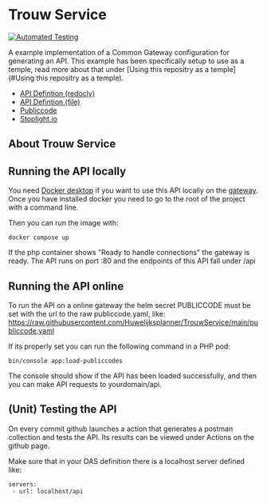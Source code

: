 # Trouw Service
[![Automated Testing](https://github.com/Huwelijksplanner/TrouwService/actions/workflows/tests.yml/badge.svg)](https://github.com/Huwelijksplanner/TrouwService/actions/workflows/tests.yml)

A example implementation of a Common Gateway configuration for generating an API. This example has been specifically setup to use as a temple, read more about that under [Using this repositry as a temple](#Using this repositry as a temple).

- [API Defintion (redocly)](https://redocly.github.io/redoc/?url=https://raw.githubusercontent.com/Huwelijksplanner/TrouwService/main/OAS.yaml&nocors)
- [API Defintion (file)](https://github.com/Huwelijksplanner/TrouwService/blob/main/OAS.yaml)
- [Publiccode](https://github.com/Huwelijksplanner/TrouwService/blob/main/publiccode.yaml)
- [Stoplight.io](https://conduction.stoplight.io/docs/huwelijksplanner/xss697rk9a92x-trouw-service)

## About Trouw Service

## Running the API locally

You need [Docker desktop](https://www.docker.com/) if you want to use this API locally on the [gateway](https://github.com/ConductionNL/commonground-gateway).
Once you have installed docker you need to go to the root of the project with a command line.

Then you can run the image with:

`docker compose up`

If the php container shows "Ready to handle connections" the gateway is ready.
The API runs on port :80 and the endpoints of this API fall under /api

## Running the API online

To run the API on a online gateway the helm secret PUBLICCODE must be set with the url to the raw publiccode.yaml, like: https://raw.githubusercontent.com/Huwelijksplanner/TrouwService/main/publiccode.yaml

If its properly set you can run the following command in a PHP pod:

`bin/console app:load-publiccodes`

The console should show if the API has been loaded successfully, and then you can make API requests to yourdomain/api.


## (Unit) Testing the API

On every commit github launches a action that generates a postman collection and tests the API. Its results can be viewed under Actions on the github page.

Make sure that in your OAS definition there is a localhost server defined like:
    
    servers:
     - url: localhost/api
